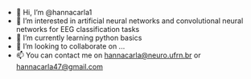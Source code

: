 - 👋 Hi, I’m @hannacarla1
- 👀 I’m interested in artificial neural networks and convolutional neural networks for EEG classification tasks
- 🌱 I’m currently learning python basics
- 💞️ I’m looking to collaborate on ...
- 📫 You can contact me on hannacarla@neuro.ufrn.br or hannacarla47@gmail.com

<!---
hannacarla1/hannacarla1 is a ✨ special ✨ repository because its `README.md` (this file) appears on your GitHub profile.
You can click the Preview link to take a look at your changes.
--->
